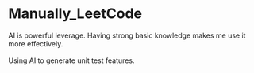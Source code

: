 # Manually_LeetCode
AI is powerful leverage. Having strong basic knowledge makes me use it more effectively.
<br/>
<br/>
Using AI to generate unit test features.
